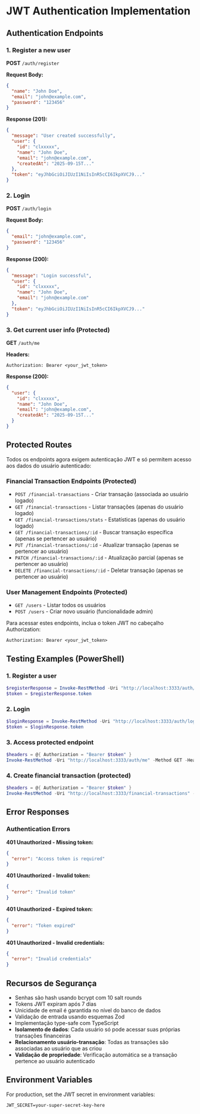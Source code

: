 # JWT Authentication Implementation

## Authentication Endpoints

### 1. Register a new user
**POST** `/auth/register`

**Request Body:**
```json
{
  "name": "John Doe",
  "email": "john@example.com",
  "password": "123456"
}
```

**Response (201):**
```json
{
  "message": "User created successfully",
  "user": {
    "id": "clxxxxx",
    "name": "John Doe",
    "email": "john@example.com",
    "createdAt": "2025-09-15T..."
  },
  "token": "eyJhbGciOiJIUzI1NiIsInR5cCI6IkpXVCJ9..."
}
```

### 2. Login
**POST** `/auth/login`

**Request Body:**
```json
{
  "email": "john@example.com",
  "password": "123456"
}
```

**Response (200):**
```json
{
  "message": "Login successful",
  "user": {
    "id": "clxxxxx",
    "name": "John Doe",
    "email": "john@example.com"
  },
  "token": "eyJhbGciOiJIUzI1NiIsInR5cCI6IkpXVCJ9..."
}
```

### 3. Get current user info (Protected)
**GET** `/auth/me`

**Headers:**
```
Authorization: Bearer <your_jwt_token>
```

**Response (200):**
```json
{
  "user": {
    "id": "clxxxxx",
    "name": "John Doe",
    "email": "john@example.com",
    "createdAt": "2025-09-15T..."
  }
}
```

## Protected Routes

Todos os endpoints agora exigem autenticação JWT e só permitem acesso aos dados do usuário autenticado:

### Financial Transaction Endpoints (Protected)
- `POST /financial-transactions` - Criar transação (associada ao usuário logado)
- `GET /financial-transactions` - Listar transações (apenas do usuário logado)
- `GET /financial-transactions/stats` - Estatísticas (apenas do usuário logado)
- `GET /financial-transactions/:id` - Buscar transação específica (apenas se pertencer ao usuário)
- `PUT /financial-transactions/:id` - Atualizar transação (apenas se pertencer ao usuário)
- `PATCH /financial-transactions/:id` - Atualização parcial (apenas se pertencer ao usuário)
- `DELETE /financial-transactions/:id` - Deletar transação (apenas se pertencer ao usuário)

### User Management Endpoints (Protected)
- `GET /users` - Listar todos os usuários
- `POST /users` - Criar novo usuário (funcionalidade admin)

Para acessar estes endpoints, inclua o token JWT no cabeçalho Authorization:
```
Authorization: Bearer <your_jwt_token>
```

## Testing Examples (PowerShell)

### 1. Register a user
```powershell
$registerResponse = Invoke-RestMethod -Uri "http://localhost:3333/auth/register" -Method POST -ContentType "application/json" -Body '{"name": "Test User", "email": "test@example.com", "password": "123456"}'
$token = $registerResponse.token
```

### 2. Login
```powershell
$loginResponse = Invoke-RestMethod -Uri "http://localhost:3333/auth/login" -Method POST -ContentType "application/json" -Body '{"email": "test@example.com", "password": "123456"}'
$token = $loginResponse.token
```

### 3. Access protected endpoint
```powershell
$headers = @{ Authorization = "Bearer $token" }
Invoke-RestMethod -Uri "http://localhost:3333/auth/me" -Method GET -Headers $headers
```

### 4. Create financial transaction (protected)
```powershell
$headers = @{ Authorization = "Bearer $token" }
Invoke-RestMethod -Uri "http://localhost:3333/financial-transactions" -Method POST -ContentType "application/json" -Headers $headers -Body '{"valor": 1500.50, "empresa": "Test Company", "data": "2025-09-15T10:00:00Z", "tipo": "Receita"}'
```

## Error Responses

### Authentication Errors

**401 Unauthorized - Missing token:**
```json
{
  "error": "Access token is required"
}
```

**401 Unauthorized - Invalid token:**
```json
{
  "error": "Invalid token"
}
```

**401 Unauthorized - Expired token:**
```json
{
  "error": "Token expired"
}
```

**401 Unauthorized - Invalid credentials:**
```json
{
  "error": "Invalid credentials"
}
```

## Recursos de Segurança

- Senhas são hash usando bcrypt com 10 salt rounds
- Tokens JWT expiram após 7 dias
- Unicidade de email é garantida no nível do banco de dados
- Validação de entrada usando esquemas Zod
- Implementação type-safe com TypeScript
- **Isolamento de dados**: Cada usuário só pode acessar suas próprias transações financeiras
- **Relacionamento usuário-transação**: Todas as transações são associadas ao usuário que as criou
- **Validação de propriedade**: Verificação automática se a transação pertence ao usuário autenticado

## Environment Variables

For production, set the JWT secret in environment variables:
```
JWT_SECRET=your-super-secret-key-here
```